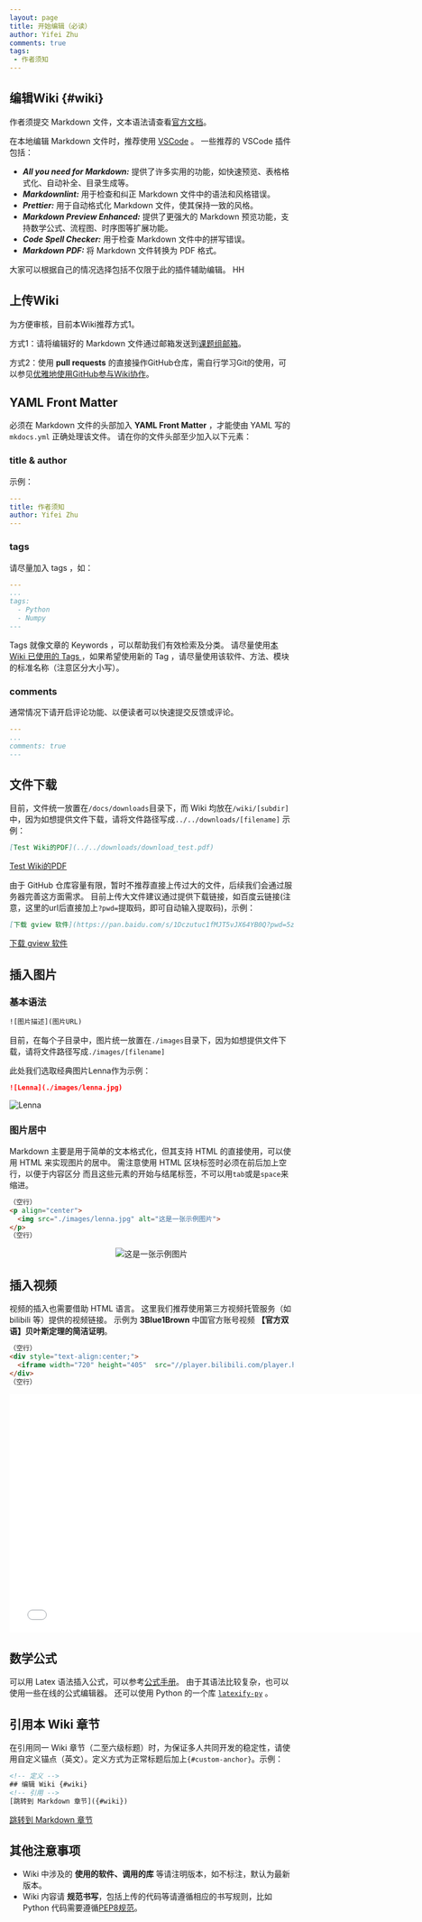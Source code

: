 ```yaml
---
layout: page
title: 开始编辑（必读）
author: Yifei Zhu
comments: true
tags:
 - 作者须知
---
```

## 编辑Wiki {#wiki}
作者须提交 Markdown 文件，文本语法请查看[官方文档](https://markdown.com.cn/intro.html)。

在本地编辑 Markdown 文件时，推荐使用 [VSCode](https://code.visualstudio.com/) 。
一些推荐的 VSCode 插件包括：

- ***All you need for Markdown:*** 提供了许多实用的功能，如快速预览、表格格式化、自动补全、目录生成等。
- ***Markdownlint:*** 用于检查和纠正 Markdown 文件中的语法和风格错误。
- ***Prettier:*** 用于自动格式化 Markdown 文件，使其保持一致的风格。
- ***Markdown Preview Enhanced:*** 提供了更强大的 Markdown 预览功能，支持数学公式、流程图、时序图等扩展功能。
- ***Code Spell Checker:*** 用于检查 Markdown 文件中的拼写错误。
- ***Markdown PDF:*** 将 Markdown 文件转换为 PDF 格式。

大家可以根据自己的情况选择包括不仅限于此的插件辅助编辑。
HH
## 上传Wiki
为方便审核，目前本Wiki推荐方式1。

方式1：请将编辑好的 Markdown 文件通过邮箱发送到[课题组邮箱](mailto:zhuyifei.phil@gmail.com)。

方式2：使用 **pull requests** 的直接操作GitHub仓库，需自行学习Git的使用，可以参见[优雅地使用GitHub参与Wiki协作](./submit_wiki.md)。

## YAML Front Matter
必须在 Markdown 文件的头部加入 **YAML Front Matter** ，才能使由 YAML 写的 `mkdocs.yml` 正确处理该文件。
请在你的文件头部至少加入以下元素：

### title & author
示例：
```YAML
---
title: 作者须知
author: Yifei Zhu
---
```

### tags
请尽量加入 tags ，如：

```YAML
---
...
tags:
  - Python
  - Numpy
---
```
Tags 就像文章的 Keywords ，可以帮助我们有效检索及分类。
请尽量使用[本 Wiki 已使用的 Tags ](../tags.md)，如果希望使用新的 Tag ，请尽量使用该软件、方法、模块的标准名称（注意区分大小写）。

### comments
通常情况下请开启评论功能、以便读者可以快速提交反馈或评论。
```YAML
---
...
comments: true
---
```
## 文件下载
目前，文件统一放置在`/docs/downloads`目录下，而 Wiki 均放在`/wiki/[subdir]`中，因为如想提供文件下载，请将文件路径写成`../../downloads/[filename]`
示例：
```Markdown
[Test Wiki的PDF](../../downloads/download_test.pdf)
```
[Test Wiki的PDF](../../downloads/download_test.pdf)


由于 GitHub 仓库容量有限，暂时不推荐直接上传过大的文件，后续我们会通过服务器完善这方面需求。
目前上传大文件建议通过提供下载链接，如百度云链接(注意，这里的url后直接加上`?pwd=`提取码，即可自动输入提取码)，示例：
```Markdown
[下载 gview 软件](https://pan.baidu.com/s/1Dczutuc1fMJT5vJX64YB0Q?pwd=5zy3)
```
[下载 gview 软件](https://pan.baidu.com/s/1Dczutuc1fMJT5vJX64YB0Q?pwd=5zy3)


## 插入图片
### 基本语法
```HTML
![图片描述](图片URL)
```
目前，在每个子目录中，图片统一放置在`./images`目录下，因为如想提供文件下载，请将文件路径写成`./images/[filename]`

此处我们选取经典图片Lenna作为示例：
```Markdown
![Lenna](./images/lenna.jpg)
```
![Lenna](./images/lenna.jpg)

### 图片居中
Markdown 主要是用于简单的文本格式化，但其支持 HTML 的直接使用，可以使用 HTML 来实现图片的居中。
需注意使用 HTML 区块标签时必须在前后加上空行，以便于内容区分
而且这些元素的开始与结尾标签，不可以用`tab`或是`space`来缩进。

```HTML
（空行）
<p align="center">
  <img src="./images/lenna.jpg" alt="这是一张示例图片">
</p>
（空行）
```

<p align="center">
  <img src="./images/lenna.jpg" alt="这是一张示例图片">
</p>


## 插入视频
视频的插入也需要借助 HTML 语言。
这里我们推荐使用第三方视频托管服务（如 bilibili 等）提供的视频链接。
示例为 **3Blue1Brown** 中国官方账号视频 **【官方双语】贝叶斯定理的简洁证明**。

```HTML
（空行）
<div style="text-align:center;">
  <iframe width="720" height="405"  src="//player.bilibili.com/player.html?aid=84799859&bvid=BV1o7411a76m&cid=145676706&p=1" scrolling="no" border="0" frameborder="no" framespacing="0" allowfullscreen="true"> </iframe>
</div>
（空行）
```

<div style="text-align:center;">
  <iframe width="752" height="423"  src="//player.bilibili.com/player.html?aid=84799859&bvid=BV1o7411a76m&cid=145676706&p=1&autoplay=0" scrolling="no" border="0" frameborder="no" framespacing="0" allowfullscreen="true"> </iframe>
</div>

## 数学公式
可以用 Latex 语法插入公式，可以参考[公式手册](https://www.cnblogs.com/1024th/p/11623258.html)。
由于其语法比较复杂，也可以使用一些在线的公式编辑器。
还可以使用 Python 的一个库 [`latexify-py`](https://github.com/google/latexify_py.git) 。

## 引用本 Wiki 章节
在引用同一 Wiki 章节（二至六级标题）时，为保证多人共同开发的稳定性，请使用自定义锚点（英文）。定义方式为正常标题后加上`{#custom-anchor}`。示例：
```HTML
<!-- 定义 -->
## 编辑 Wiki {#wiki}
<!-- 引用 -->
[跳转到 Markdown 章节]({#wiki})
```
[跳转到 Markdown 章节]({#wiki})

## 其他注意事项
  - Wiki 中涉及的 **使用的软件、调用的库** 等请注明版本，如不标注，默认为最新版本。
  - Wiki 内容请 **规范书写**，包括上传的代码等请遵循相应的书写规则，比如 Python 代码需要遵循[PEP8规范](https://peps.python.org/pep-0008/)。
